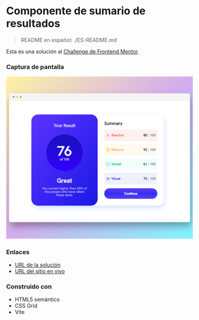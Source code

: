 # Componente de sumario de resultados
> README en español: ./ES-README.md

Esta es una solución al [Challenge de Frontend Mentor](https://www.frontendmentor.io/challenges/results-summary-component-CE_K6s0maV).

### Captura de pantalla

![Desktop Preview](./Screenshot_desktop.png)
### Enlaces

- [URL de la solución](https://www.frontendmentor.io/challenges/results-summary-component-CE_K6s0maV)
- [URL del sitio en vivo](https://rtlsalazar.github.io/responsive-summary-component/dist/index.html)

### Construido con

- HTML5 semántico
- CSS Grid
- Vite